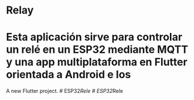 # Relay

# Esta aplicación sirve para controlar un relé en un ESP32 mediante MQTT y una app multiplataforma en Flutter orientada a Android e Ios

A new Flutter project.
#   E S P 3 2 _ R e l e 
 
 #   E S P 3 2 _ R e l e 
 
 

